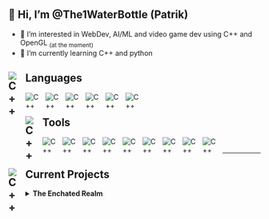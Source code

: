 ## 👋 Hi, I’m @The1WaterBottle (Patrik)
- 👀 I’m interested in WebDev, AI/ML and video game dev using C++ and OpenGL <sub> (at the moment) </sub>
- 🌱 I’m currently learning C++ and python

<h2> Languages <img align="left" alt="C++" width="24px" style="padding-right:10px;" src="https://img.icons8.com/?size=512&id=h8cNOTMqbgfd&format=png"/> </h2> 


<img align="left" alt="C++" width="30px" style="padding-right:10px;" src="https://cdn.jsdelivr.net/gh/devicons/devicon/icons/cplusplus/cplusplus-original.svg"/>
<img align="left" alt="C++" width="30px" style="padding-right:10px;" src="https://cdn.jsdelivr.net/gh/devicons/devicon/icons/python/python-original.svg"/>
<img align="left" alt="C++" width="30px" style="padding-right:10px;" src="https://cdn.jsdelivr.net/gh/devicons/devicon/icons/javascript/javascript-original.svg"/>
<img align="left" alt="C++" width="30px" style="padding-right:10px;" src="https://cdn.jsdelivr.net/gh/devicons/devicon/icons/html5/html5-original.svg"/>
<img align="left" alt="C++" width="30px" style="padding-right:10px;" src="https://cdn.jsdelivr.net/gh/devicons/devicon/icons/css3/css3-original.svg"/>
<img align="left" alt="C++" width="30px" style="padding-right:10px;" src="https://cdn.jsdelivr.net/gh/devicons/devicon/icons/php/php-original.svg"/>
<br>

<h2> Tools <img align="left" alt="C++" width="24px" style="padding-right:10px;" src="https://img.icons8.com/?size=512&id=TcqTgo0rUuw3&format=png"/> </h2> 
<img align="left" alt="C++" width="30px" style="padding-right:10px;" src="https://cdn.jsdelivr.net/gh/devicons/devicon/icons/pytorch/pytorch-original.svg"/>
<img align="left" alt="C++" width="30px" style="padding-right:10px;" src="https://cdn.jsdelivr.net/gh/devicons/devicon/icons/anaconda/anaconda-original.svg"/>
<img align="left" alt="C++" width="30px" style="padding-right:10px;" src="https://cdn.jsdelivr.net/gh/devicons/devicon/icons/cmake/cmake-original.svg"/>
<img align="left" alt="C++" width="30px" style="padding-right:10px;" src="https://cdn.jsdelivr.net/gh/devicons/devicon/icons/vscode/vscode-original.svg"/>
<img align="left" alt="C++" width="30px" style="padding-right:10px;" src="https://cdn.jsdelivr.net/gh/devicons/devicon/icons/mysql/mysql-original.svg"/>
<img align="left" alt="C++" width="30px" style="padding-right:10px;" src="https://cdn.jsdelivr.net/gh/devicons/devicon/icons/apache/apache-original.svg"/>
<img align="left" alt="C++" width="30px" style="padding-right:10px;" src="https://cdn.jsdelivr.net/gh/devicons/devicon/icons/bootstrap/bootstrap-original.svg"/>
<img align="left" alt="C++" width="30px" style="padding-right:10px;" src="https://cdn.jsdelivr.net/gh/devicons/devicon/icons/git/git-original.svg"/>
<img align="left" alt="C++" width="30px" style="padding-right:10px;" src="https://visualpharm.com/assets/720/Github-595b40b65ba036ed117d442f.svg"/>
<br>

<hr>

<h2> Current Projects <img align="left" alt="C++" width="24px" style="padding-right:10px;" src="https://img.icons8.com/?size=512&id=7w9vOwIpS6yE&format=png"/> </h2>

<details>
   <summary><strong>The Enchated Realm</strong></summary>
   This is my main project a game called 'The Enchanted Realm' <br> This game was made using C++ and the raylib library (https://www.raylib.com/) <br>
   <hr style="size:50%;">
   
   <h3> Features </h3>
   1-2 player (splitscreen/online) <br>
   <hr style="size:50%;">
   
   <h3> Info </h3>
   <h4>System requirements : </h4>
   <ul>
      <li> <strong> CPU :</strong> Dual core @ 1.44 Gigahertz</li>
      <li> <strong> GPU :</strong> OpenGL support (integrated grahics might not work)</li>
      <li> <strong>RAM :</strong> total 2GB system memory</li>
      <li> <strong>Storage :</strong> 32GB toal system storage</li>
      <li> <strong>OS :</strong> Currently only Windows 10/11 but I'm working on a linux version</li>
   </ul>
   game versiov : 0.0.1-230720-alpha <br> 
   raylib version : 4.0 <br>
   <hr style="size:50%;">
   
   <h3> <img align="left" alt="C++" width="26px" style="padding-right:10px;" src="https://cdn-icons-png.flaticon.com/512/10098/10098837.png"/> Important </h3>
   The game is under constant development but do to my studies I don't always have time to progress. It will take me a lot of time to finish this project.
   <br> Thank you for understanding!
   <hr style="size:50%;">
   
   <h3> Images (subject to change) </h3>
   <img align="left" alt="The Enchated Realm" title="The Enchated Realm - cover photo" width="120px" style="padding-right:10px;" src="img/cover.png"/>
</details>

<!---
The1WaterBottle/The1WaterBottle is a ✨ special ✨ repository because its `README.md` (this file) appears on your GitHub profile.
You can click the Preview link to take a look at your changes.
--->
